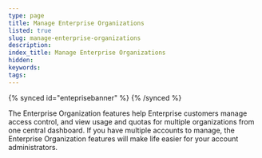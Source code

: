 ```yaml
---
type: page
title: Manage Enterprise Organizations
listed: true
slug: manage-enterprise-organizations
description: 
index_title: Manage Enterprise Organizations
hidden: 
keywords: 
tags: 
---
```



{% synced id="enteprisebanner" %}
{% /synced %}

The Enterprise Organization features help Enterprise customers manage access control, and view usage and quotas for multiple organizations from one central dashboard. If you have multiple accounts to manage, the Enterprise Organization features will make life easier for your account administrators.